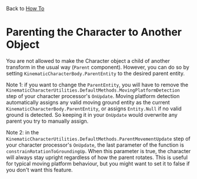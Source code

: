 Back to [How To](../how-to.md)

# Parenting the Character to Another Object

You are not allowed to make the Character object a child of another transform in the usual way (`Parent` component). However, you can do so by setting `KinematicCharacterBody.ParentEntity` to the desired parent entity.

Note 1: if you want to change the `ParentEntity`, you will have to remove the `KinematicCharacterUtilities.DefaultMethods.MovingPlatformDetection` step of your character processor's `OnUpdate`. Moving platform detection automatically assigns any valid moving ground entity as the current `KinematicCharacterBody.ParentEntity`, or assigns `Entity.Null` if no valid ground is detected. So keeping it in your `OnUpdate` would overwrite any parent you try to manually assign.

Note 2: in the `KinematicCharacterUtilities.DefaultMethods.ParentMovementUpdate` step of your character processor's `OnUpdate`, the last parameter of the function is `constrainRotationToGroundingUp`. When this parameter is true, the character will always stay upright regardless of how the parent rotates. This is useful for typical moving platform behaviour, but you might want to set it to false if you don't want this feature.
